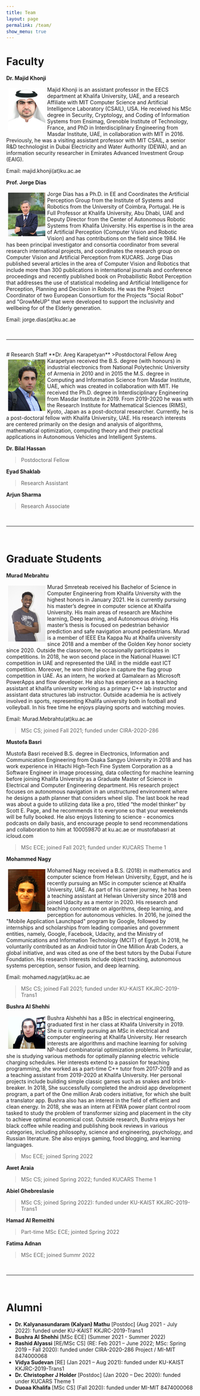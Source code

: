 ```yaml
---
title: Team
layout: page
permalink: /team/
show_menu: true
---
```


# Faculty

**Dr. Majid Khonji**

<img class="vil" src="/assets/img/majid.png" />
Majid Khonji is an assistant professor in the EECS department at Khalifa University, UAE, and a research Affiliate with MIT Computer Science and Artificial Intelligence Laboratory (CSAIL), USA. He received his MSc degree in Security, Cryptology, and Coding of Information Systems from Ensimag, Grenoble Institute of Technology, France, and PhD in Interdisciplinary Engineering from Masdar Institute, UAE, in collaboration with MIT in 2016. Previously, he was a visiting assistant professor with MIT CSAIL, a senior R&D technologist in Dubai Electricity and Water Authority (DEWA), and an information security researcher in Emirates Advanced Investment Group (EAIG).

Email: majid.khonji(at)ku.ac.ae

**Prof. Jorge Dias**

<img src="/assets/img/jorge.jpg"/>
Jorge Dias has a Ph.D. in EE and Coordinates the Artificial Perception Group from the Institute of Systems and Robotics from the University of Coimbra, Portugal. He is Full Professor at Khalifa University, Abu Dhabi, UAE and Deputy Director from the Center of Autonomous Robotic Systems from Khalifa University. His expertise is in the area of Artificial Perception (Computer Vision and Robotic Vision) and has contributions on the field since 1984. He has been principal investigator and consortia coordinator from several research international projects, and coordinates the research group on Computer Vision and Artificial Perception from KUCARS.
Jorge Dias published several articles in the area of Computer Vision and Robotics that include more than 300 publications in international journals and conference proceedings and recently published book on Probabilistic Robot Perception that addresses the use of statistical modeling and Artificial Intelligence for Perception, Planning and Decision in Robots. He was the Project Coordinator of two European Consortium for the Projects "Social Robot" and "GrowMeUP" that were developed to support the inclusivity and wellbeing for of the Elderly generation.

Email: jorge.dias(at)ku.ac.ae

<br>
<hr>
<br>
# Research Staff
**Dr. Areg Karapetyan**
>Postdoctoral Fellow

<img src="/assets/img/areg3.jpg"/>
Areg Karapetyan received the B.S. degree (with honours) in industrial electronics from National Polytechnic University of Armenia in 2010 and in 2015 the M.S. degree in Computing and Information Science from Masdar Institute, UAE, which was created in collaboration with MIT. He received the Ph.D. degree in Interdisciplinary Engineering from Masdar Institute in 2019. From 2019-2020 he was with the Research Institute for Mathematical Sciences (RIMS), Kyoto, Japan as a post-doctoral researcher. Currently, he is a post-doctoral fellow with Khalifa University, UAE. His research interests are centered primarily on the design and analysis of algorithms, mathematical optimization, computing theory and their practical applications in Autonomous Vehicles and Intelligent Systems.


**Dr. Bilal Hassan**
>Postdoctoral Fellow


**Eyad Shaklab**
>Research Assistant


**Arjun Sharma**
>Research Associate

<br>
<hr>
<br>

# Graduate Students
**Murad Mebrahtu**

<img class="vil" src="/assets/img/Murad_Official.jpg" /> 
Murad Smreteab received his Bachelor of Science in Computer Engineering from Khalifa University with the highest honors in January 2021. He is currently pursuing his master’s degree in computer science at Khalifa University. His main areas of research are Machine learning, Deep learning, and Autonomous driving. His master’s thesis is focused on pedestrian behavior prediction and safe navigation around pedestrians. Murad is a member of IEEE Eta Kappa Nu at Khalifa university since 2018 and a member of the Golden Key honor society since 2020. Outside the classroom, he occasionally participates in competitions. In 2018, he won second place in the National Huawei ICT competition in UAE and represented the UAE in the middle east ICT competition. Moreover, he won third place in capture the flag group competition in UAE. As an intern, he worked at Gamalearn as Microsoft PowerApps and flow developer. He also has experience as a teaching assistant at khalifa university working as a primary C++ lab instructor and assistant data structures lab instructor. Outside academia  he is actively involved in sports, representing Khalifa university both in football and volleyball.  In his free time he enjoys playing sports and watching movies.

Email: Murad.Mebrahtu(at)ku.ac.ae

>MSc CS; joined Fall 2021; funded under CIRA-2020-286 
    
**Mustofa Basri**

Mustofa Basri received B.S. degree in Electronics, Information and Communication Engineering from Osaka Sangyo University in 2018 and has work experience in Hitachi High-Tech Fine System Corporation as a Software Engineer in image processing, data collecting for machine learning before joining Khalifa University as a Graduate Master of Science in Electrical and Computer Engineering department. His research project focuses on autonomous navigation in an unstructured environment where he designs a path planner that considers wheel slip. The last book he read was about a guide to utilizing data like a pro, titled “the model thinker” by Scott E. Page, and he recommends it to everyone so that your weeekends will be fully booked. He also enjoys listening to science - economics podcasts on daily basis, and encourage people to send recommendations and collaboration to him at 100059870 at ku.ac.ae or mustofabasri at icloud.com
>MSc ECE; joined Fall 2021; funded under KUCARS Theme 1 
    

**Mohammed Nagy** 

<img class="vil" src="/assets/img/nagy.png" />
Mohamed Nagy received a B.S. (2018) in mathematics and computer science from Helwan University, Egypt, and he is recently pursuing an MSc in computer science at Khalifa University, UAE. As part of his career journey, he has been a teaching assistant at Helwan University since 2018 and joined Udacity as a mentor in 2020. His research and teaching concentrate on algorithms, deep learning, and perception for autonomous vehicles. In 2016, he joined the "Mobile Application Launchpad" program by Google, followed by internships and scholarships from leading companies and government entities, namely, Google, Facebook, Udacity, and the Ministry of Communications and Information Technology (MCIT) of Egypt. In 2018, he voluntarily contributed as an Android tutor in One Million Arab Coders, a global initiative, and was cited as one of the best tutors by the Dubai Future Foundation.
His research interests include object tracking, autonomous systems perception, sensor fusion, and deep learning.

Email: mohamed.nagy(at)ku.ac.ae

>MSc CS; joined Fall 2021; funded under KU-KAIST KKJRC-2019-Trans1
    
   
**Bushra Al Shehhi** 

<img src="/assets/img/bushra.jpg" />
Bushra Alshehhi has a BSc in electrical engineering, graduated first in her class at Khalifa University in 2019. She is currently pursuing an MSc in electrical and computer engineering at Khalifa University. Her research interests are algorithms and machine learning for solving NP-hard combinatorial optimization problems. In Particular, she is studying various methods for optimally planning electric vehicle charging schedules.  Her interests extend to a passion for teaching programming, she worked as a part-time C++ tutor from 2017-2019 and as a teaching assistant from 2019-2020 at Khalifa University. Her personal projects include building simple classic games such as snakes and brick-breaker. In 2018, She successfully completed the android app development program, a part of the One million Arab coders initiative, for which she built a translator app. Bushra also has an interest in the field of efficient and clean energy. In 2018, she was an intern at FEWA power plant control room tasked to study the problem of transformer sizing and placement in the city to achieve optimal economical cost.  Outside research, Bushra enjoys her black coffee while reading and publishing book reviews in various categories, including philosophy, science and engineering, psychology, and Russian literature. She also enjoys gaming, food blogging, and learning languages. 
 
>Msc ECE; joined Spring 2022

**Awet Araia**
>MSc CS; joined Spring 2022; funded KUCARS Theme 1

**Abiel Ghebreslasie**
>MSc CS; joined Spring 2022): funded under  KU-KAIST KKJRC-2019-Trans1

**Hamad Al Remeithi**
>Part-time MSc ECE; jointed Spring 2022

**Fatima Adnan**
>MSc ECE; joined Summr 2022


<br>
<hr>
<br>

# Alumni
* **Dr. Kalyanasundaram (Kalyan) Mathu** [Postdoc]  (Aug 2021 - July 2022): funded under KU-KAIST KKJRC-2019-Trans1
* **Bushra Al Shehhi** [MSc ECE]  (Summer 2021 - Summer 2022) 
* **Rashid Alyassi** [RE/MSc CS] (RE: Feb 2021 – June 2022; MSc: Spring 2019 – Fall 2020): funded under CIRA-2020-286 Project / MI-MIT 8474000068 
* **Vidya Sudevan** [RE]  (Jan 2021 – Aug 2021): funded under KU-KAIST KKJRC-2019-Trans1
* **Dr. Christopher J Holder** [Postdoc]  (Jan 2020 – Dec 2020): funded under KUCARS Theme 1 
* **Duoaa Khalifa** [MSc CS]  (Fall 2020): funded under MI-MIT 8474000068 


<style>
img{
    float:left;
    margin: 5px;
    width: 100px;
}
img:hover{
    filter: blur(2px);
}
.vil:hover{
    filter: hue-rotate(90deg);
}
</style>
